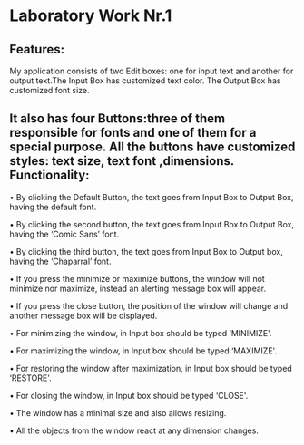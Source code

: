 Laboratory Work Nr.1
====================
Features:
---------
My application consists of two Edit boxes: one for input text and another for output text.The Input Box has customized text color. The Output Box has customized font size.

It also has four Buttons:three of them responsible for fonts and one of them for a special purpose.
All the buttons have customized styles: text size, text font ,dimensions.
Functionality:
--------------
•	By clicking the Default Button, the text goes from Input Box to Output Box, having the default font.

•	By clicking the second button, the text goes from Input Box to Output Box, having the ‘Comic Sans’ font.

•	By clicking the third button, the text goes from Input Box to Output box, having the ‘Chaparral’ font.

•	If you press the minimize or maximize buttons, the window will not minimize nor maximize, instead an alerting message box will appear.

•	If you press the close button, the position of the  window will change and another message box will be displayed.

•	For minimizing the window, in Input box should be typed ‘MINIMIZE'.

•	For maximizing the window, in Input box should be typed ‘MAXIMIZE'.

•	For restoring the window after maximization, in Input box should be typed ‘RESTORE'.

•	For closing the window, in Input box should be typed ‘CLOSE'.

•	The window has a minimal size and also allows resizing.

•	All the objects from the window react at any dimension changes.



